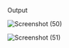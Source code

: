 Output

![Screenshot (50)](https://github.com/user-attachments/assets/c1d564d2-b37b-4b3b-bd5f-552e198614bc)

![Screenshot (51)](https://github.com/user-attachments/assets/d9d86096-88f8-47ac-b9d2-47b47282575b)
